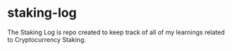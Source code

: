 # staking-log
The Staking Log is repo created to keep track of all of my learnings related to Cryptocurrency Staking.
